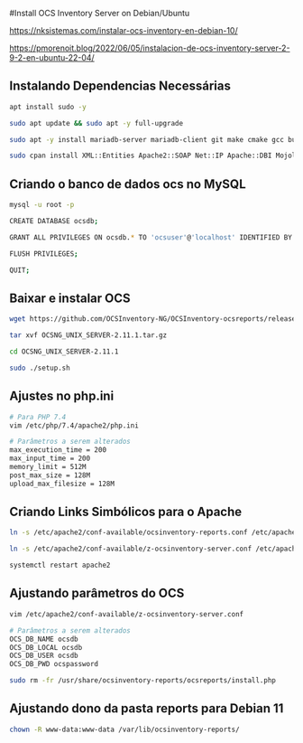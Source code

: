 #Install OCS Inventory Server on Debian/Ubuntu

https://nksistemas.com/instalar-ocs-inventory-en-debian-10/

https://pmorenoit.blog/2022/06/05/instalacion-de-ocs-inventory-server-2-9-2-en-ubuntu-22-04/

## Instalando Dependencias Necessárias
```sh
apt install sudo -y

sudo apt update && sudo apt -y full-upgrade

sudo apt -y install mariadb-server mariadb-client git make cmake gcc build-essential apache2 libapache2-mod-perl2 libapache-dbi-perl libapache-db-perl libapache2-mod-php php php-zip php-pclzip php-gd php-mysql php-soap php-curl php-json php-xml php-mbstring perl libxml-simple-perl libcompress-zlib-perl libdbi-perl libdbd-mysql-perl libnet-ip-perl libsoap-lite-perl libio-compress-perl libapache2-mod-perl2-dev libarchive-zip-perl libmojolicious-perl libplack-perl libswitch-perl php7.4-curl php7.4-gd php7.4-mbstring php7.4-xml php-xmlrpc 

sudo cpan install XML::Entities Apache2::SOAP Net::IP Apache::DBI Mojolicious Switch Plack::Handler Archive::Zip
```

## Criando o banco de dados ocs no MySQL
```sh
mysql -u root -p

CREATE DATABASE ocsdb;

GRANT ALL PRIVILEGES ON ocsdb.* TO 'ocsuser'@'localhost' IDENTIFIED BY 'ocspassword';

FLUSH PRIVILEGES;

QUIT;
```

## Baixar e instalar OCS
```sh
wget https://github.com/OCSInventory-NG/OCSInventory-ocsreports/releases/download/2.11.1/OCSNG_UNIX_SERVER-2.11.1.tar.gz

tar xvf OCSNG_UNIX_SERVER-2.11.1.tar.gz

cd OCSNG_UNIX_SERVER-2.11.1

sudo ./setup.sh
```

## Ajustes no php.ini
```sh
# Para PHP 7.4
vim /etc/php/7.4/apache2/php.ini

# Parâmetros a serem alterados
max_execution_time = 200
max_input_time = 200
memory_limit = 512M
post_max_size = 128M
upload_max_filesize = 128M
```
## Criando Links Simbólicos para o Apache
```sh
ln -s /etc/apache2/conf-available/ocsinventory-reports.conf /etc/apache2/conf-enabled/ocsinventory-reports.conf

ln -s /etc/apache2/conf-available/z-ocsinventory-server.conf /etc/apache2/conf-enabled/z-ocsinventory-server.conf

systemctl restart apache2
```

## Ajustando parâmetros do OCS
```sh
vim /etc/apache2/conf-available/z-ocsinventory-server.conf

# Parâmetros a serem alterados
OCS_DB_NAME ocsdb
OCS_DB_LOCAL ocsdb
OCS_DB_USER ocsdb
OCS_DB_PWD ocspassword

sudo rm -fr /usr/share/ocsinventory-reports/ocsreports/install.php
```

## Ajustando dono da pasta reports para Debian 11
```sh
chown -R www-data:www-data /var/lib/ocsinventory-reports/
```
